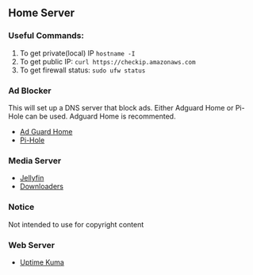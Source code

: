 ## Home Server

### Useful Commands:
1. To get private(local) IP `hostname -I`
2. To get public IP: `curl https://checkip.amazonaws.com`
3. To get firewall status: `sudo ufw status`

### Ad Blocker
This will set up a DNS server that block ads. 
Either Adguard Home or Pi-Hole can be used. Adguard Home is recommented.
- [Ad Guard Home](https://github.com/alimranahmed/home-server/tree/main/ad-blocker/adguard-home)
- [Pi-Hole](https://github.com/alimranahmed/home-server/tree/main/ad-blocker/pihole)

### Media Server
- [Jellyfin](https://github.com/alimranahmed/home-server/tree/main/media-server/jellyfin)
- [Downloaders](https://github.com/alimranahmed/home-server/tree/main/media-server/downloaders)

### Notice
Not intended to use for copyright content

### Web Server
- [Uptime Kuma](https://github.com/alimranahmed/home-server/tree/main/web-server/uptime-kuma)